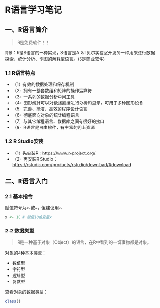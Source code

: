 # R语言学习笔记

## 一、R语言简介

> R是免费软件！！

`背景`：R是S语言的一种实现，S语言是AT&T贝尔实验室开发的一种用来进行数据探索、统计分析、作图的解释型语言。(S是商业软件)

### 1.1 R语言特点

* （1）有效的数据处理和保存机制
* （2）拥有一整套数组和矩阵的操作运算符
* （3）一系列的数据分析中间工具
* （4）图形统计可以对数据直接进行分析和显示，可用于多种图形设备
* （5）完善、简洁、高效的程序设计语言
* （6）彻底面向对象的统计编程语言
* （7）与其它编程语言、数据库之间有很好的接口
* （8）R语言是自由软件，有丰富的网上资源

### 1.2 R Studio安装

* （1）先安装R：https://www.r-project.org/
* （2）再安装R Studio：https://rstudio.com/products/rstudio/download/#download

## 二、R语言入门

### 2.1 基本指令

赋值符号为`<-`或`=`，但建议用`<-`

```R
x <- 10 # 赋值10给变量x
```

### 2.2 数据类型

> R是一种基于对象（Object）的语言，在R中看到的一切事物都是对象。

对象的4种基本类型：

* 数值型
* 字符型
* 逻辑型
* 复数型

查看对象的数据类型：

```R
class()
```



